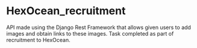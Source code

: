 # HexOcean_recruitment
 API made using the Django Rest Framework that allows given users to add images and obtain links to these images. Task completed as part of recruitment to HexOcean.
